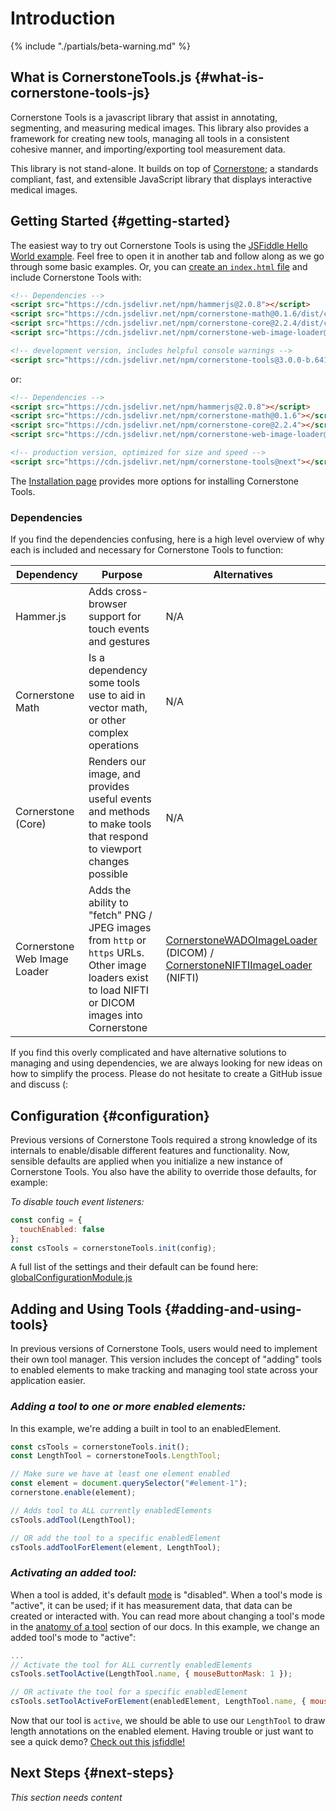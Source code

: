 # Introduction

{% include "./partials/beta-warning.md" %}

## What is CornerstoneTools.js {#what-is-cornerstone-tools-js}

Cornerstone Tools is a javascript library that assist in annotating, segmenting, and measuring medical images. This library also provides a framework for creating new tools, managing all tools in a consistent cohesive manner, and importing/exporting tool measurement data.

This library is not stand-alone. It builds on top of [Cornerstone](https://cornerstonejs.org/); a standards compliant, fast, and extensible JavaScript library that displays interactive medical images.

## Getting Started {#getting-started}

The easiest way to try out Cornerstone Tools is using the [JSFiddle Hello World example](https://jsfiddle.net/dannyrb/eujoLcn6/). Feel free to open it in another tab and follow along as we go through some basic examples. Or, you can [create an `index.html` file](https://gist.githubusercontent.com/dannyrb/63e5f4e76711f8539aea934357344e21/raw/1902fa0ecf7b764ca0011c7d03072f19156b4f93/Cornerstone%2520Tools%2520v3%2520-%2520Hello%2520World) and include Cornerstone Tools with:

```html
<!-- Dependencies -->
<script src="https://cdn.jsdelivr.net/npm/hammerjs@2.0.8"></script>
<script src="https://cdn.jsdelivr.net/npm/cornerstone-math@0.1.6/dist/cornerstoneMath.js"></script>
<script src="https://cdn.jsdelivr.net/npm/cornerstone-core@2.2.4/dist/cornerstone.js"></script>
<script src="https://cdn.jsdelivr.net/npm/cornerstone-web-image-loader@2.1.0/dist/cornerstoneWebImageLoader.js"></script>

<!-- development version, includes helpful console warnings -->
<script src="https://cdn.jsdelivr.net/npm/cornerstone-tools@3.0.0-b.641/dist/cornerstoneTools.js"></script>
```

or:

```html
<!-- Dependencies -->
<script src="https://cdn.jsdelivr.net/npm/hammerjs@2.0.8"></script>
<script src="https://cdn.jsdelivr.net/npm/cornerstone-math@0.1.6"></script>
<script src="https://cdn.jsdelivr.net/npm/cornerstone-core@2.2.4"></script>
<script src="https://cdn.jsdelivr.net/npm/cornerstone-web-image-loader@2.1.0"></script>

<!-- production version, optimized for size and speed -->
<script src="https://cdn.jsdelivr.net/npm/cornerstone-tools@next"></script>
```

The [Installation page](installation.md) provides more options for installing Cornerstone Tools.

### Dependencies

If you find the dependencies confusing, here is a high level overview of why each is included and necessary for Cornerstone Tools to function:

| Dependency                   | Purpose                                                                                                                                             | Alternatives                                                                                                                                                                                             |
| ---------------------------- | --------------------------------------------------------------------------------------------------------------------------------------------------- | -------------------------------------------------------------------------------------------------------------------------------------------------------------------------------------------------------- |
| Hammer.js                    | Adds cross-browser support for touch events and gestures                                                                                            | N/A                                                                                                                                                                                                      |
| Cornerstone Math             | Is a dependency some tools use to aid in vector math, or other complex operations                                                                   | N/A                                                                                                                                                                                                      |
| Cornerstone (Core)           | Renders our image, and provides useful events and methods to make tools that respond to viewport changes possible                                   | N/A                                                                                                                                                                                                      |
| Cornerstone Web Image Loader | Adds the ability to "fetch" PNG / JPEG images from `http` or `https` URLs. Other image loaders exist to load NIFTI or DICOM images into Cornerstone | [CornerstoneWADOImageLoader](https://github.com/cornerstonejs/cornerstoneWADOImageLoader) (DICOM) / [CornerstoneNIFTIImageLoader](https://github.com/flywheel-io/cornerstone-nifti-image-loader) (NIFTI) |

If you find this overly complicated and have alternative solutions to managing and using dependencies, we are always looking for new ideas on how to simplify the process. Please do not hesitate to create a GitHub issue and discuss (:

## Configuration {#configuration}

Previous versions of Cornerstone Tools required a strong knowledge of its internals to enable/disable different features and functionality. Now, sensible defaults are applied when you initialize a new instance of Cornerstone Tools. You also have the ability to override those defaults, for example:

_To disable touch event listeners:_

```js
const config = {
  touchEnabled: false
};
const csTools = cornerstoneTools.init(config);
```

A full list of the settings and their default can be found here: [globalConfigurationModule.js](https://github.com/cornerstonejs/cornerstoneTools/blob/vNext/src/store/modules/globalConfigurationModule.js#L1-L3)

## Adding and Using Tools {#adding-and-using-tools}

In previous versions of Cornerstone Tools, users would need to implement their own tool manager. This version includes the concept of "adding" tools to enabled elements to make tracking and managing tool state across your application easier.

### _Adding a tool to one or more enabled elements:_

In this example, we're adding a built in tool to an enabledElement.

```js
const csTools = cornerstoneTools.init();
const LengthTool = cornerstoneTools.LengthTool;

// Make sure we have at least one element enabled
const element = document.querySelector("#element-1");
cornerstone.enable(element);

// Adds tool to ALL currently enabledElements
csTools.addTool(LengthTool);

// OR add the tool to a specific enabledElement
csTools.addToolForElement(element, LengthTool);
```

### _Activating an added tool:_

When a tool is added, it's default [mode](anatomy-of-a-tool/index.md#modes) is "disabled". When a tool's mode is "active", it can be used; if it has measurement data, that data can be created or interacted with. You can read more about changing a tool's mode in the [anatomy of a tool](anatomy-of-a-tool/index.md#modes) section of our docs. In this example, we change an added tool's mode to "active":

```js
...
// Activate the tool for ALL currently enabledElements
csTools.setToolActive(LengthTool.name, { mouseButtonMask: 1 });

// OR activate the tool for a specific enabledElement
csTools.setToolActiveForElement(enabledElement, LengthTool.name, { mouseButtonMask: 1});
```

Now that our tool is `active`, we should be able to use our `LengthTool` to draw length annotations on the enabled element. Having trouble or just want to see a quick demo? [Check out this jsfiddle!]()

## Next Steps {#next-steps}

_This section needs content_
